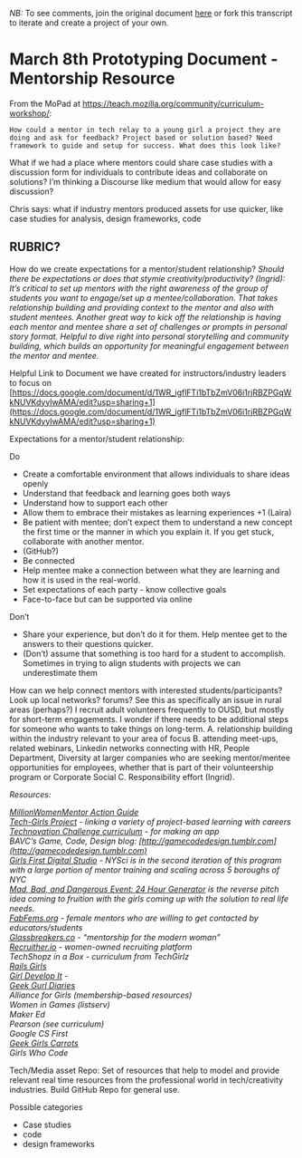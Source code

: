 *NB:* To see comments, join the original document [here](https://docs.google.com/document/d/13poudr6Tpg6dJBZHCNB1hk0a7egGaRAmsAQWgb4vQTU/edit) or fork this transcript to iterate and create a project of your own.

# March 8th Prototyping Document - Mentorship Resource

From the MoPad at https://teach.mozilla.org/community/curriculum-workshop/: 

	How could a mentor in tech relay to a young girl a project they are doing and ask for feedback? Project based or solution based? Need framework to guide and setup for success. What does this look like?

What if we had a place where mentors could share case studies with a discussion form for individuals to contribute ideas and collaborate on solutions? I’m thinking a Discourse like medium that would allow for easy discussion? 

Chris says: what if industry mentors produced assets for use quicker, like case studies for analysis, design frameworks, code

## RUBRIC?
How do we create expectations for a mentor/student relationship? *Should there be expectations or does that stymie creativity/productivity? (Ingrid): It’s critical to set up mentors with the right awareness of the group of students you want to engage/set up a mentee/collaboration. That takes relationship building and providing context to the mentor and also with student mentees. Another great way to kick off the relationship is having each mentor and mentee share a set of challenges or prompts in personal story format. Helpful to dive right into personal storytelling and community building, which builds an opportunity for meaningful engagement between the mentor and mentee.*

Helpful Link to Document we have created for instructors/industry leaders to focus on [https://docs.google.com/document/d/1WR_igflFTi1bTbZmV06i1rjRBZPGqWkNUVKdyyIwAMA/edit?usp=sharing+1](https://docs.google.com/document/d/1WR_igflFTi1bTbZmV06i1rjRBZPGqWkNUVKdyyIwAMA/edit?usp=sharing+1)

Expectations for a mentor/student relationship:

Do

- Create a comfortable environment that allows individuals to share ideas openly
- Understand that feedback and learning goes both ways
- Understand how to support each other
- Allow them to embrace their mistakes as learning experiences +1 (Laira)
- Be patient with mentee; don’t expect them to understand a new concept the first time or the manner in which you explain it. If you get stuck, collaborate with another mentor.
- (GitHub?) 
- Be connected
- Help mentee make a connection between what they are learning and how it is used in the real-world. 
- Set expectations of each party - know collective goals
- Face-to-face but can be supported via online

Don’t

- Share your experience, but don’t do it for them. Help mentee get to the answers to their questions quicker.
- (Don’t) assume that something is too hard for a student to accomplish. Sometimes in trying to align students with projects we can underestimate them

How can we help connect mentors with interested students/participants? Look up local networks? forums? See this as specifically an issue in rural areas (perhaps?)
I recruit adult volunteers frequently to OUSD, but mostly for short-term engagements. I wonder if there needs to be additional steps for someone who wants to take things on long-term.
	A. relationship building within the industry relevant to your area of focus 
	B. attending meet-ups, related webinars, Linkedin networks 
	connecting with HR, People Department, Diversity at larger companies who are seeking mentor/mentee opportunities for employees, whether that is part of their volunteership program or Corporate Social 
	C. Responsibility effort (Ingrid).

*Resources:*

*[MillionWomenMentor Action Guide](www.millionwomenmentors.org )*  
*[Tech-Girls Project](http://www.techgirlsproject.com/the-project.html) - linking a variety of project-based learning with careers*  
*[Technovation Challenge curriculum](http://www.technovationchallenge.org/curriculum/) - for making an app*  
*BAVC’s Game, Code, Design blog: [http://gamecodedesign.tumblr.com](http://gamecodedesign.tumblr.com)*  
*[Girls First Digital Studio](http://hivenyc.wpengine.com/portfolio/girls-first-digital-studio/) - NYSci is in the second iteration of this program with a large portion of mentor training and scaling across 5 boroughs of NYC*  
*[Mad, Bad, and Dangerous Event: 24 Hour Generator](http://getyourmbd.com/) is the reverse pitch idea coming to fruition with the girls coming up with the solution to real life needs.*  
*[FabFems.org](http://www.fabfems.org/) - female mentors who are willing to get contacted by educators/students*  
*[Glassbreakers.co](https://www.glassbreakers.co/) - “mentorship for the modern woman”*  
*[Recruither.io](http://www.recruither.io/) - women-owned recruiting platform*  
*TechShopz in a Box - curriculum from TechGirlz*    
*[Rails Girls](https://www.girldevelopit.com/)*    
*[Girl Develop It](https://www.girldevelopit.com/) -*    
*[Geek Gurl Diaries](http://www.geekgurldiaries.co.uk/)*    
*Alliance for Girls (membership-based resources)*   
*Women in Games (listserv)*    
*Maker Ed*    
*Pearson (see curriculum)*    
*Google CS First*  
*[Geek Girls Carrots](http://geekgirlscarrots.org/)*  
*Girls Who Code*

Tech/Media asset Repo: Set of resources that help to model and provide relevant real time resources from the professional world in tech/creativity industries. Build GitHub Repo for general use. 

Possible categories 

- Case studies
- code
- design frameworks
